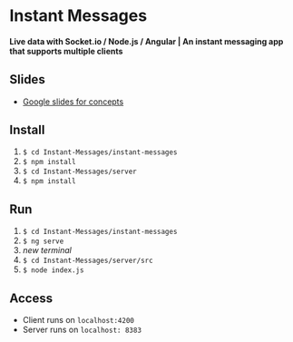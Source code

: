 # Instant Messages
#### Live data with Socket.io / Node.js / Angular | An instant messaging app that supports multiple clients

## Slides
- [Google slides for concepts](https://docs.google.com/presentation/d/1aa4Tac_22cWwa8PZ2bYRF_5lRuheKWTodZGMwqK4wLM/edit?usp=sharing)

## Install
1. `$ cd Instant-Messages/instant-messages`
2. `$ npm install`
3. `$ cd Instant-Messages/server`
4. `$ npm install`

## Run
1. `$ cd Instant-Messages/instant-messages`
2. `$ ng serve`
3. *new terminal*
4. `$ cd Instant-Messages/server/src`
5. `$ node index.js`

## Access
   + Client runs on `localhost:4200`
   + Server runs on `localhost: 8383`
